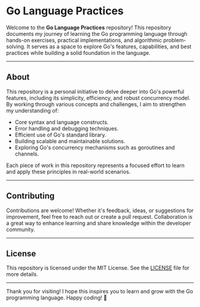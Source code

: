 # Go Language Practices

Welcome to the **Go Language Practices** repository! This repository documents my journey of learning the Go programming language through hands-on exercises, practical implementations, and algorithmic problem-solving. It serves as a space to explore Go's features, capabilities, and best practices while building a solid foundation in the language.

---

## About

This repository is a personal initiative to delve deeper into Go's powerful features, including its simplicity, efficiency, and robust concurrency model. By working through various concepts and challenges, I aim to strengthen my understanding of:

- Core syntax and language constructs.
- Error handling and debugging techniques.
- Efficient use of Go's standard library.
- Building scalable and maintainable solutions.
- Exploring Go's concurrency mechanisms such as goroutines and channels.

Each piece of work in this repository represents a focused effort to learn and apply these principles in real-world scenarios.

---

## Contributing

Contributions are welcome! Whether it's feedback, ideas, or suggestions for improvement, feel free to reach out or create a pull request. Collaboration is a great way to enhance learning and share knowledge within the developer community.

---

## License

This repository is licensed under the MIT License. See the [LICENSE](LICENSE) file for more details.

---

Thank you for visiting! I hope this inspires you to learn and grow with the Go programming language. Happy coding! 🎉

